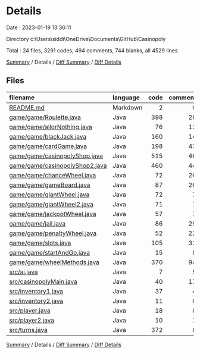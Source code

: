 # Details

Date : 2023-01-19 13:36:11

Directory c:\\Users\\siddi\\OneDrive\\Documents\\GitHub\\Casinopoly

Total : 24 files,  3291 codes, 494 comments, 744 blanks, all 4529 lines

[Summary](results.md) / Details / [Diff Summary](diff.md) / [Diff Details](diff-details.md)

## Files
| filename | language | code | comment | blank | total |
| :--- | :--- | ---: | ---: | ---: | ---: |
| [README.md](/README.md) | Markdown | 2 | 0 | 0 | 2 |
| [game/game/Roulette.java](/game/game/Roulette.java) | Java | 398 | 26 | 64 | 488 |
| [game/game/allorNothing.java](/game/game/allorNothing.java) | Java | 76 | 13 | 21 | 110 |
| [game/game/blackJack.java](/game/game/blackJack.java) | Java | 160 | 14 | 46 | 220 |
| [game/game/cardGame.java](/game/game/cardGame.java) | Java | 198 | 43 | 72 | 313 |
| [game/game/casinopolyShop.java](/game/game/casinopolyShop.java) | Java | 515 | 46 | 49 | 610 |
| [game/game/casinopolyShop2.java](/game/game/casinopolyShop2.java) | Java | 460 | 44 | 48 | 552 |
| [game/game/chanceWheel.java](/game/game/chanceWheel.java) | Java | 72 | 26 | 31 | 129 |
| [game/game/gameBoard.java](/game/game/gameBoard.java) | Java | 87 | 26 | 42 | 155 |
| [game/game/giantWheel.java](/game/game/giantWheel.java) | Java | 72 | 7 | 16 | 95 |
| [game/game/giantWheel2.java](/game/game/giantWheel2.java) | Java | 71 | 7 | 16 | 94 |
| [game/game/jackpotWheel.java](/game/game/jackpotWheel.java) | Java | 57 | 7 | 15 | 79 |
| [game/game/jail.java](/game/game/jail.java) | Java | 86 | 29 | 34 | 149 |
| [game/game/penaltyWheel.java](/game/game/penaltyWheel.java) | Java | 52 | 22 | 21 | 95 |
| [game/game/slots.java](/game/game/slots.java) | Java | 105 | 33 | 41 | 179 |
| [game/game/startAndGo.java](/game/game/startAndGo.java) | Java | 15 | 8 | 11 | 34 |
| [game/game/wheelMethods.java](/game/game/wheelMethods.java) | Java | 370 | 94 | 87 | 551 |
| [src/ai.java](/src/ai.java) | Java | 7 | 5 | 2 | 14 |
| [src/casinopolyMain.java](/src/casinopolyMain.java) | Java | 40 | 17 | 20 | 77 |
| [src/inventory1.java](/src/inventory1.java) | Java | 37 | 4 | 28 | 69 |
| [src/inventory2.java](/src/inventory2.java) | Java | 11 | 0 | 11 | 22 |
| [src/player.java](/src/player.java) | Java | 18 | 8 | 14 | 40 |
| [src/player2.java](/src/player2.java) | Java | 10 | 7 | 12 | 29 |
| [src/turns.java](/src/turns.java) | Java | 372 | 8 | 43 | 423 |

[Summary](results.md) / Details / [Diff Summary](diff.md) / [Diff Details](diff-details.md)